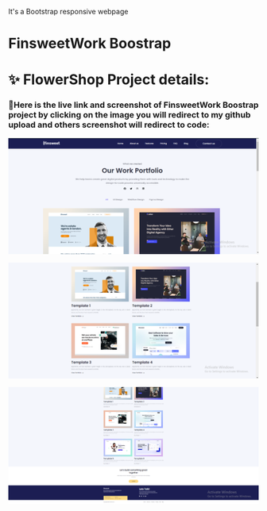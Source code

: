 It's a Bootstrap responsive webpage

# FinsweetWork Boostrap

# ✨ FlowerShop Project details:

### 🧨Here is the live link and screenshot of FinsweetWork Boostrap project by clicking on the image you will redirect to my github upload and others screenshot will redirect to code:

<p align="center">
  <a href="https://mahmudurnishat.github.io/Finsweet-Work/"><img src="/images/Screenshot_2.png"></a>
</p>
<p align="center">
  <a href="https://github.com/MahmudurNishat/Finsweet-Work/blob/main/index.html"><img src="images/Screenshot_4.png"></a>
</p>
<p align="center">
  <a href="https://github.com/MahmudurNishat/Finsweet-Work/blob/main/index.html"><img src="images/Screenshot_5.png"></a>
</p>
